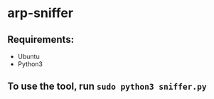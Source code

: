 # arp-sniffer

## Requirements:
* Ubuntu
* Python3

## To use the tool, run `sudo python3 sniffer.py`
